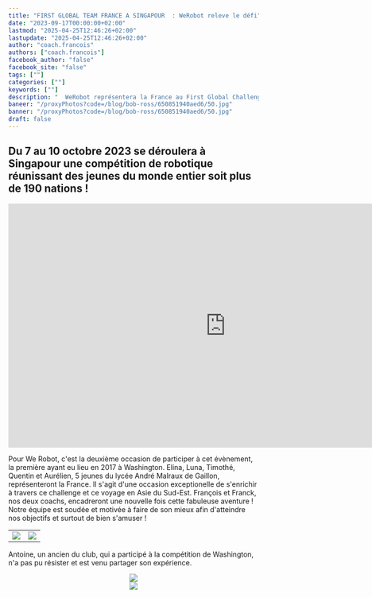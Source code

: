 ```yaml
---
title: "FIRST GLOBAL TEAM FRANCE A SINGAPOUR  : WeRobot releve le défi"
date: "2023-09-17T00:00:00+02:00"
lastmod: "2025-04-25T12:46:26+02:00"
lastupdate: "2025-04-25T12:46:26+02:00"
author: "coach.francois"
authors: ["coach.francois"]
facebook_author: "false"
facebook_site: "false"
tags: [""]
categories: [""]
keywords: [""]
description: "  WeRobot représentera la France au First Global Challenge Singapore 2023 "
baneer: "/proxyPhotos?code=/blog/bob-ross/650851940aed6/50.jpg"
banner: "/proxyPhotos?code=/blog/bob-ross/650851940aed6/50.jpg"
draft: false
---
```

## Du 7 au 10 octobre 2023 se déroulera à Singapour une compétition de robotique réunissant des jeunes du monde entier soit plus de 190 nations !

<iframe width="873" height="491" src="https://www.youtube.com/embed/jgEOas6FVcc" title="2023 FIRST Global Challenge Singapore Announcement" frameborder="0" allow="accelerometer; autoplay; clipboard-write; encrypted-media; gyroscope; picture-in-picture; web-share" allowfullscreen></iframe>

Pour We Robot, c'est la deuxième occasion de participer à cet évènement, la première ayant eu lieu en 2017 à Washington.
Elina, Luna, Timothé, Quentin et Aurélien, 5 jeunes du lycée André Malraux de Gaillon, représenteront la France. Il s'agit d'une occasion exceptionelle de s'enrichir à travers ce challenge et ce voyage en Asie du Sud-Est. François et Franck, nos deux coachs, encadreront une nouvelle fois cette fabuleuse aventure !
Notre équipe est soudée et motivée à faire de son mieux afin d'atteindre nos objectifs et surtout de bien s'amuser !


<center>
<table>
<tr>
<td><img src="/proxyPhotos?code=/blog/bob-ross/650851940aed6/50.jpg"></td>
<td><img src="/proxyPhotos?code=/blog/bob-ross/650851948987c/50.jpg"></td>
</tr>
</table>
</center>

Antoine, un ancien du club, qui a participé à la compétition de Washington, n'a pas pu résister et est venu partager son expérience.

<center>
<div style="width: 60%; max-width: 300px;">
<img src="/proxyPhotos?code=/blog/bob-ross/6508747ab39c3/50.jpg">
</div>
</center>

<center>
<div style="width: 200px">
<img src="/proxyPhotos?code=/blog/bob-ross/6509b99fa50d9/50.jpg">
</div>
</center>
    
